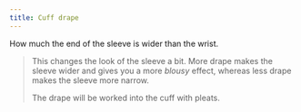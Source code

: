```yaml
---
title: Cuff drape
---
```



How much the end of the sleeve is wider than the wrist.

> This changes the look of the sleeve a bit. More drape makes the sleeve wider and gives you a more *blousy* effect, whereas less drape makes the sleeve more narrow.
> 
> The drape will be worked into the cuff with pleats.